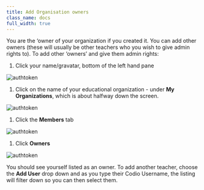 ```yaml
---
title: Add Organisation owners
class_name: docs
full_width: true
---
```


You are the ‘owner of your organization if you created it. You can add other owners (these will usually be other teachers who you wish to give admin rights to).
To add other ‘owners’ and give them admin rights:

1. Click your name/gravatar, bottom of the left hand pane
<img alt="authtoken" src="/img/docs/class_administration/profilepic.png" class="simple"/>

1. Click on the name of your  educational organization - under **My Organizations**, which is about halfway down the screen. 
<img alt="authtoken" src="/img/docs/manage_organization/myschoolorg.png" class="simple"/>

1. Click the **Members** tab
<img alt="authtoken" src="/img/docs/manage_organization/memberstab.png" class="simple"/>

1. Click **Owners**
<img alt="authtoken" src="/img/docs/manage_organization/owners.png" class="simple"/>

You should see yourself listed as an owner. To add another teacher, choose the **Add User** drop down and as you type their Codio Username, the listing will filter down so you can then select them. 